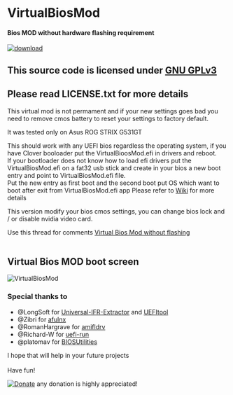 # VirtualBiosMod

#### Bios MOD without hardware flashing requirement
[![download](https://img.shields.io/github/downloads/serdeliuk/VirtualBiosMod/total)](https://github.com/serdeliuk/VirtualBiosMod/releases/download/8/VirtualBiosMod.1.0.8.zip)

## This source code is licensed under [GNU GPLv3](https://www.gnu.org/licenses/gpl-3.0.html#preamble)
## Please read LICENSE.txt for more details


This virtual mod is not permament and if your new settings goes bad you need to remove cmos battery to reset your settings to factory default.

It was tested only on Asus ROG STRIX G531GT 

This should work with any UEFI bios regardless the operating system, if you have Clover booloader put the VirtualBioosMod.efi in drivers and reboot.<br>
If your bootloader does not know how to load efi drivers put the VirtualBiosMod.efi on a fat32 usb stick and create in your bios a new boot entry and point to VirtualBiosMod.efi file.<br>
Put the new entry as first boot and the second boot put OS which want to boot after exit from VirtualBiosMod.efi app
Please refer to [Wiki](https://github.com/serdeliuk/VirtualBiosMod/wiki) for more details

This version modify your bios cmos settings, you can change bios lock and / or disable nvidia video card.

Use this thread for comments [Virtual Bios Mod without flashing](https://www.tonymacx86.com/threads/guide-virtual-bios-mod-without-flash.300335//)
<br><br>

Virtual Bios MOD boot screen
---
![VirtualBiosMod](https://github.com/serdeliuk/VirtualBiosMod/blob/master/img/VirtualBiosMod.1.0.8.jpg)

### Special thanks to
- @LongSoft for [Universal-IFR-Extractor](https://github.com/LongSoft/Universal-IFR-Extractor) and [UEFItool](https://github.com/LongSoft/UEFITool)
- @Zibri for [afulnx](https://github.com/Zibri/afulnx)
- @RomanHargrave for [amifldrv](https://github.com/RomanHargrave/amifldrv)
- @Richard-W for [uefi-run](https://github.com/Richard-W/uefi-run)
- @platomav for [BIOSUtilities](https://github.com/platomav/BIOSUtilities)

I hope that will help in your future projects<br><br>
Have fun!

[![Donate](https://img.shields.io/badge/Donate-PayPal-green.svg)](https://paypal.me/serdeliuk) any donation is highly appreciated!
